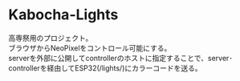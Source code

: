 # Kabocha-Lights

高専祭用のプロジェクト。  
ブラウザからNeoPixelをコントロール可能にする。  
serverを外部に公開してcontrollerのホストに指定することで、server･controllerを経由してESP32(/lights/)にカラーコードを送る。

